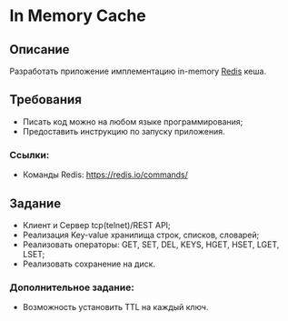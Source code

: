 # In Memory Cache

## Описание

Разработать приложение имплементацию in-memory [Redis](https://redis.io/) кеша.

## Требования

- Писать код можно на любом языке программирования;
- Предоставить инструкцию по запуску приложения.

### Ссылки:

- Команды Redis: https://redis.io/commands/

## Задание

- Клиент и Cервер tcp(telnet)/REST API;
- Реализация Key-value хранилища строк, списков, словарей;
- Реализовать операторы: GET, SET, DEL, KEYS, HGET, HSET, LGET, LSET;
- Реализовать сохранение на диск.

### Дополнительное задание:

- Возможность установить TTL на каждый ключ.

